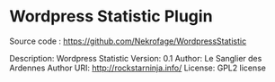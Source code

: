 Wordpress Statistic Plugin
==========================

Source code : https://github.com/Nekrofage/WordpressStatistic

Description: Wordpress Statistic
Version: 0.1
Author: Le Sanglier des Ardennes
Author URI: http://rockstarninja.info/
License: GPL2 license
